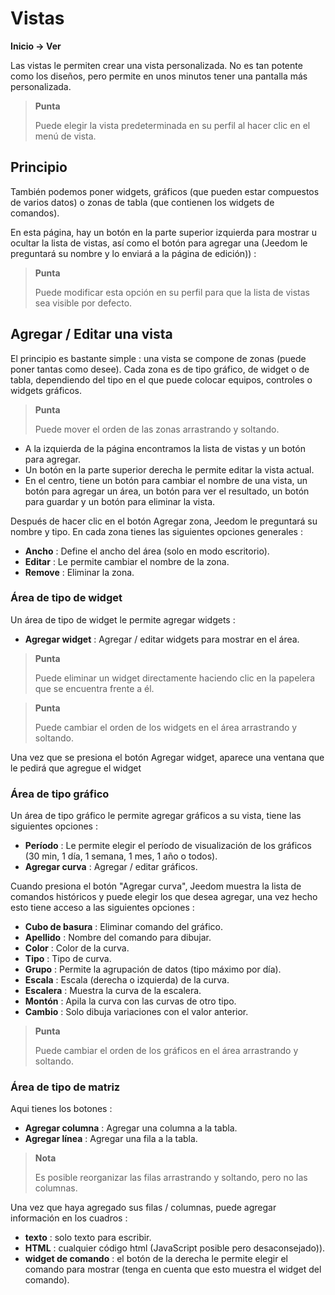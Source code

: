 # Vistas
**Inicio → Ver**

Las vistas le permiten crear una vista personalizada.
No es tan potente como los diseños, pero permite en unos minutos tener una pantalla más personalizada.

> **Punta**
>
> Puede elegir la vista predeterminada en su perfil al hacer clic en el menú de vista.

## Principio

También podemos poner widgets, gráficos (que pueden estar compuestos de varios datos) o zonas de tabla (que contienen los widgets de comandos).

En esta página, hay un botón en la parte superior izquierda para mostrar u ocultar la lista de vistas, así como el botón para agregar una (Jeedom le preguntará su nombre y lo enviará a la página de edición)) :

> **Punta**
>
> Puede modificar esta opción en su perfil para que la lista de vistas sea visible por defecto.

## Agregar / Editar una vista

El principio es bastante simple : una vista se compone de zonas (puede poner tantas como desee). Cada zona es de tipo gráfico, de widget o de tabla, dependiendo del tipo en el que puede colocar equipos, controles o widgets gráficos.

> **Punta**
>
> Puede mover el orden de las zonas arrastrando y soltando.

- A la izquierda de la página encontramos la lista de vistas y un botón para agregar.
- Un botón en la parte superior derecha le permite editar la vista actual.
- En el centro, tiene un botón para cambiar el nombre de una vista, un botón para agregar un área, un botón para ver el resultado, un botón para guardar y un botón para eliminar la vista.

Después de hacer clic en el botón Agregar zona, Jeedom le preguntará su nombre y tipo.
En cada zona tienes las siguientes opciones generales :

- **Ancho** : Define el ancho del área (solo en modo escritorio).
- **Editar** : Le permite cambiar el nombre de la zona.
- **Remove** : Eliminar la zona.

### Área de tipo de widget

Un área de tipo de widget le permite agregar widgets :

- **Agregar widget** : Agregar / editar widgets para mostrar en el área.

> **Punta**
>
> Puede eliminar un widget directamente haciendo clic en la papelera que se encuentra frente a él.

> **Punta**
>
> Puede cambiar el orden de los widgets en el área arrastrando y soltando.

Una vez que se presiona el botón Agregar widget, aparece una ventana que le pedirá que agregue el widget

### Área de tipo gráfico

Un área de tipo gráfico le permite agregar gráficos a su vista, tiene las siguientes opciones :

- **Período** : Le permite elegir el período de visualización de los gráficos (30 min, 1 día, 1 semana, 1 mes, 1 año o todos).
- **Agregar curva** : Agregar / editar gráficos.

Cuando presiona el botón &quot;Agregar curva&quot;, Jeedom muestra la lista de comandos históricos y puede elegir los que desea agregar, una vez hecho esto tiene acceso a las siguientes opciones :

- **Cubo de basura** : Eliminar comando del gráfico.
- **Apellido** : Nombre del comando para dibujar.
- **Color** : Color de la curva.
- **Tipo** : Tipo de curva.
- **Grupo** : Permite la agrupación de datos (tipo máximo por día).
- **Escala** : Escala (derecha o izquierda) de la curva.
- **Escalera** : Muestra la curva de la escalera.
- **Montón** : Apila la curva con las curvas de otro tipo.
- **Cambio** : Solo dibuja variaciones con el valor anterior.

> **Punta**
>
> Puede cambiar el orden de los gráficos en el área arrastrando y soltando.

### Área de tipo de matriz

Aqui tienes los botones :

- **Agregar columna** : Agregar una columna a la tabla.
- **Agregar línea** : Agregar una fila a la tabla.

> **Nota**
>
> Es posible reorganizar las filas arrastrando y soltando, pero no las columnas.

Una vez que haya agregado sus filas / columnas, puede agregar información en los cuadros :

- **texto** : solo texto para escribir.
- **HTML** : cualquier código html (JavaScript posible pero desaconsejado)).
- **widget de comando** : el botón de la derecha le permite elegir el comando para mostrar (tenga en cuenta que esto muestra el widget del comando).


